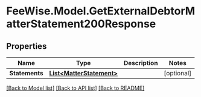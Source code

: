 # FeeWise.Model.GetExternalDebtorMatterStatement200Response

## Properties

Name | Type | Description | Notes
------------ | ------------- | ------------- | -------------
**Statements** | [**List&lt;MatterStatement&gt;**](MatterStatement.md) |  | [optional] 

[[Back to Model list]](../README.md#documentation-for-models) [[Back to API list]](../README.md#documentation-for-api-endpoints) [[Back to README]](../README.md)

